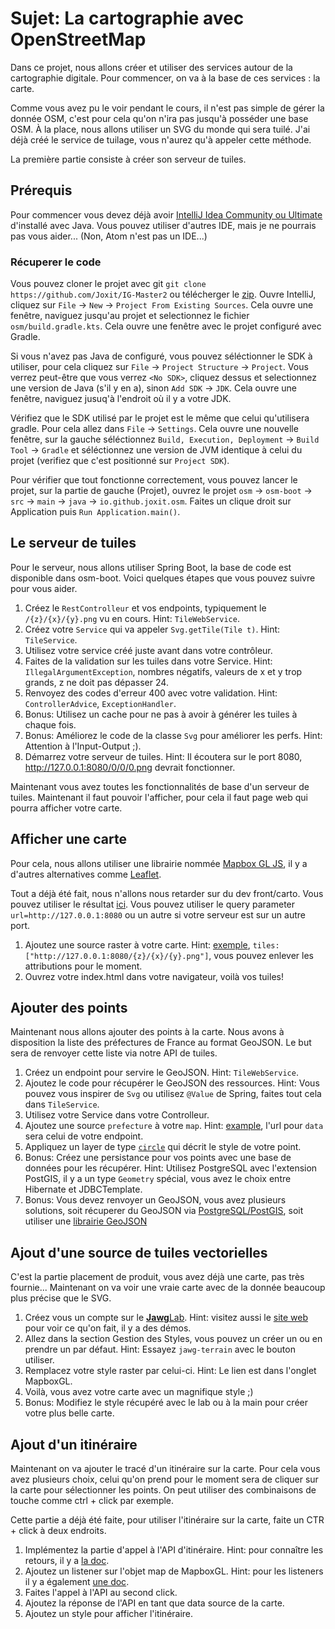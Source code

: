 # Sujet: La cartographie avec OpenStreetMap

Dans ce projet, nous allons créer et utiliser des services autour de la cartographie digitale. Pour commencer, on va à la base de ces services : la carte.

Comme vous avez pu le voir pendant le cours, il n'est pas simple de gérer la donnée OSM, c'est pour cela qu'on n'ira pas jusqu'à posséder une base OSM. À la place, nous allons utiliser un SVG du monde qui sera tuilé. J'ai déjà créé le service de tuilage, vous n'aurez qu'à appeler cette méthode.

La première partie consiste à créer son serveur de tuiles.

## Prérequis

Pour commencer vous devez déjà avoir [IntelliJ Idea Community ou Ultimate](https://www.jetbrains.com/idea/download/#section=linux) d'installé avec Java.
Vous pouvez utiliser d'autres IDE, mais je ne pourrais pas vous aider... (Non, Atom n'est pas un IDE...)

### Récuperer le code

Vous pouvez cloner le projet avec git `git clone https://github.com/Joxit/IG-Master2` ou télécherger le [zip](https://github.com/Joxit/IG-Master2/archive/master.zip).
Ouvre IntelliJ, cliquez sur `File` -> `New` -> `Project From Existing Sources`. Cela ouvre une fenêtre, naviguez jusqu'au projet et selectionnez le fichier `osm/build.gradle.kts`.
Cela ouvre une fenêtre avec le projet configuré avec Gradle.

Si vous n'avez pas Java de configuré, vous pouvez séléctionner le SDK à utiliser, pour cela cliquez sur `File` -> `Project Structure` -> `Project`. Vous verrez peut-être que vous verrez `<No SDK>`, cliquez dessus et selectionnez une version de Java (s'il y en a), sinon `Add SDK` -> `JDK`. Cela ouvre une fenêtre, naviguez jusuq'à l'endroit où il y a votre JDK. 

Vérifiez que le SDK utilisé par le projet est le même que celui qu'utilisera gradle. Pour cela allez dans `File` -> `Settings`. Cela ouvre une nouvelle fenêtre, sur la gauche séléctionnez `Build, Execution, Deployment` -> `Build Tool` -> `Gradle` et séléctionnez une version de JVM identique à celui du projet (verifiez que c'est positionné sur `Project SDK`).

Pour vérifier que tout fonctionne correctement, vous pouvez lancer le projet, sur la partie de gauche (Projet), ouvrez le projet `osm` -> `osm-boot` -> `src` -> `main` -> `java` -> `io.github.joxit.osm`. Faites un clique droit sur Application puis `Run Application.main()`.

## Le serveur de tuiles

Pour le serveur, nous allons utiliser Spring Boot, la base de code est disponible dans osm-boot. Voici quelques étapes que vous pouvez suivre pour vous aider.

  1. Créez le `RestControlleur` et vos endpoints, typiquement le `/{z}/{x}/{y}.png` vu en cours. Hint: `TileWebService`.
  2. Créez votre `Service` qui va appeler `Svg.getTile(Tile t)`. Hint: `TileService`.
  3. Utilisez votre service créé juste avant dans votre contrôleur.
  4. Faites de la validation sur les tuiles dans votre Service. Hint: `IllegalArgumentException`, nombres négatifs, valeurs de x et y trop grands, z ne doit pas dépasser 24.
  5. Renvoyez des codes d'erreur 400 avec votre validation. Hint: `ControllerAdvice`, `ExceptionHandler`.
  6. Bonus: Utilisez un cache pour ne pas à avoir à générer les tuiles à chaque fois.
  7. Bonus: Améliorez le code de la classe `Svg` pour améliorer les perfs. Hint: Attention à l'Input-Output ;).
  8. Démarrez votre serveur de tuiles. Hint: Il écoutera sur le port 8080, <http://127.0.0.1:8080/0/0/0.png> devrait fonctionner.

Maintenant vous avez toutes les fonctionnalités de base d'un serveur de tuiles. Maintenant il faut pouvoir l'afficher, pour cela il faut page web qui pourra afficher votre carte.

## Afficher une carte

Pour cela, nous allons utiliser une librairie nommée [Mapbox GL JS](https://docs.mapbox.com/mapbox-gl-js/api/), il y a d'autres alternatives comme [Leaflet](https://leafletjs.com/).

Tout a déjà été fait, nous n'allons nous retarder sur du dev front/carto. Vous pouvez utiliser le résultat [ici](https://joxit.dev/IG-Master2/osm/osm-ui/). Vous pouvez utiliser le query parameter `url=http://127.0.0.1:8080` ou un autre si votre serveur est sur un autre port.

  1. Ajoutez une source raster à votre carte. Hint: [exemple](https://docs.mapbox.com/mapbox-gl-js/example/map-tiles/), `tiles: ["http://127.0.0.1:8080/{z}/{x}/{y}.png"]`, vous pouvez enlever les attributions pour le moment.
  2. Ouvrez votre index.html dans votre navigateur, voilà vos tuiles!

## Ajouter des points

Maintenant nous allons ajouter des points à la carte. Nous avons à disposition la liste des préfectures de France au format GeoJSON. Le but sera de renvoyer cette liste via notre API de tuiles.

  1. Créez un endpoint pour servire le GeoJSON. Hint: `TileWebService`.
  2. Ajoutez le code pour récupérer le GeoJSON des ressources. Hint: Vous pouvez vous inspirer de `Svg` ou utilisez `@Value` de Spring, faites tout cela dans `TileService`.
  3. Utilisez votre Service dans votre Controlleur.
  4. Ajoutez une source `prefecture` à votre `map`. Hint: [example](https://docs.mapbox.com/mapbox-gl-js/example/multiple-geometries/), l'url pour `data` sera celui de votre endpoint.
  5. Appliquez un layer de type [`circle`](https://docs.mapbox.com/mapbox-gl-js/style-spec/#layers-circle) qui décrit le style de votre point.
  6. Bonus: Créez une persistance pour vos points avec une base de données pour les récupérer. Hint: Utilisez PostgreSQL avec l'extension PostGIS, il y a un type `Geometry` spécial, vous avez le choix entre Hibernate et JDBCTemplate.
  7. Bonus: Vous devez renvoyer un GeoJSON, vous avez plusieurs solutions, soit récuperer du GeoJSON via [PostgreSQL/PostGIS](https://postgis.net/docs/ST_AsGeoJSON.html), soit utiliser une [librairie GeoJSON](https://github.com/ngageoint/simple-features-geojson-java)

## Ajout d'une source de tuiles vectorielles

C'est la partie placement de produit, vous avez déjà une carte, pas très fournie... Maintenant on va voir une vraie carte avec de la donnée beaucoup plus précise que le SVG.

  1. Créez vous un compte sur le [**Jawg**Lab](https://jawg.io/lab). Hint: visitez aussi le [site web](https://jawg.io) pour voir ce qu'on fait, il y a des démos.
  2. Allez dans la section Gestion des Styles, vous pouvez un créer un ou en prendre un par défaut. Hint: Essayez `jawg-terrain` avec le bouton utiliser.
  3. Remplacez votre style raster par celui-ci. Hint: Le lien est dans l'onglet MapboxGL.
  4. Voilà, vous avez votre carte avec un magnifique style ;)
  5. Bonus: Modifiez le style récupéré avec le lab ou à la main pour créer votre plus belle carte.

## Ajout d'un itinéraire

Maintenant on va ajouter le tracé d'un itinéraire sur la carte. Pour cela vous avez plusieurs choix, celui qu'on prend pour le moment sera de cliquer sur la carte pour sélectionner les points. On peut utiliser des combinaisons de touche comme ctrl + click par exemple.

Cette partie a déjà été faite, pour utiliser l'itinéraire sur la carte, faite un CTR + click à deux endroits.

  1. Implémentez la partie d'appel à l'API d'itinéraire. Hint: pour connaître les retours, il y a [la doc](https://www.jawg.io/docs/apidocs/routing/osrm/).
  2. Ajoutez un listener sur l'objet map de MapboxGL. Hint: pour les listeners il y a également [une doc](https://docs.mapbox.com/mapbox-gl-js/api/).
  3. Faites l'appel à l'API au second click.
  4. Ajoutez la réponse de l'API en tant que data source de la carte.
  5. Ajoutez un style pour afficher l'itinéraire.
